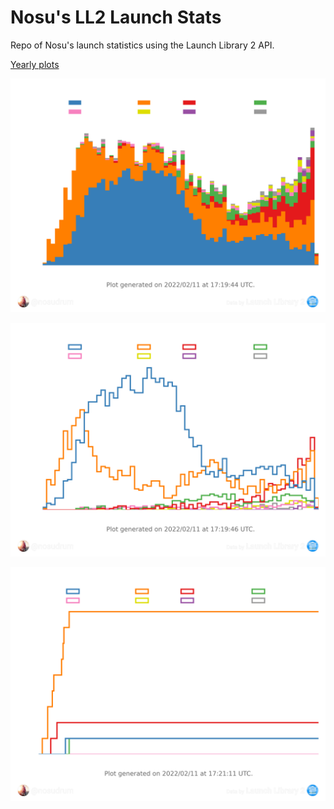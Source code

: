 # Nosu's LL2 Launch Stats
Repo of Nosu's launch statistics using the Launch Library 2 API.

[Yearly plots](python/plots/yearly/orbitalAttemptsPerCountry/README.md)

![Orbital attempts per country stacked](python/plots/OrbitalAttemptsPerCountryStacked_transparent.png)

![Orbital attempts per country](python/plots/OrbitalAttemptsPerCountry_transparent.png)

![Orbital attempts per country in 2022](python/plots/yearly/orbitalAttemptsPerCountry/2022_transparent.png)
